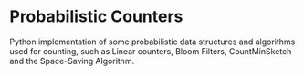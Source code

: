 # Probabilistic Counters

Python implementation of some probabilistic data structures and algorithms used for counting, such as Linear counters, Bloom Filters, CountMinSketch and the Space-Saving Algorithm.
